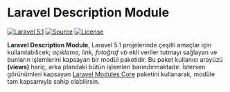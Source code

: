 Laravel Description Module
==========================
[![Laravel 5.1](https://img.shields.io/badge/Laravel-5.1-orange.svg?style=flat-square)](https://laravel.com/docs/5.1/)
[![Source](https://img.shields.io/badge/source-erenmustafaozdal/laravel--description--module-blue.svg?style=flat-square)](https://github.com/erenmustafaozdal/laravel-description-module)
[![License](http://img.shields.io/badge/license-MIT-brightgreen.svg?style=flat-square)](https://tldrlegal.com/license/mit-license)

**Laravel Description Module**, Laravel 5.1 projelerinde çeşitli amaçlar için kullanılabilicek; *açıklama, link, fotoğraf vb* ekli veriler tutmayı sağlayan ve bunların işlemlerini kapsayan bir modül paketidir. Bu paket kullanıcı arayüzü **(views)** hariç, arka plandaki bütün işlemleri barındırmaktadır. İstersen görünümleri kapsayan [Laravel Modules Core](https://github.com/erenmustafaozdal/laravel-modules-core) paketini kullanarak, modüle tam kapsamıyla sahip olabilirsin.

